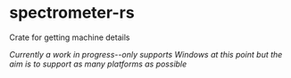 # spectrometer-rs
Crate for getting machine details

*Currently a work in progress--only supports Windows at this point but the aim is to support as many platforms as possible*
